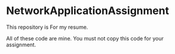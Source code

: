 # NetworkApplicationAssignment
This repository is For my resume.

All of these code are mine.
You must not copy this code for your assignment.

